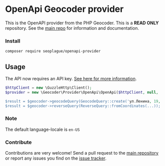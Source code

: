 # OpenApi Geocoder provider

This is the OpenAPI provider from the PHP Geocoder. This is a **READ ONLY** repository. See the
[main repo](https://github.com/geocoder-php/Geocoder) for information and documentation.

### Install

```bash
composer require seoplague/openapi-provider
```

## Usage

The API now requires an API key. [See here for more information](https://openapi.it/en/real-estate-services/geocoding).

```php
$httpClient = new \GuzzleHttp\Client();
$provider = new \Geocoder\Provider\OpenApi\OpenApi($httpClient, null, '<your-api-key>);

$result = $geocoder->geocodeQuery(GeocodeQuery::create('ул.Ленина, 19, Минск 220030, Республика Беларусь'));
$result = $geocoder->reverseQuery(ReverseQuery::fromCoordinates(...));
```

### Note

The default language-locale is `en-US`

### Contribute

Contributions are very welcome! Send a pull request to the [main repository](https://github.com/geocoder-php/Geocoder) or
report any issues you find on the [issue tracker](https://github.com/geocoder-php/Geocoder/issues).
